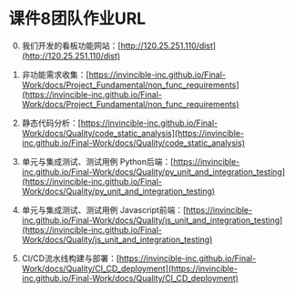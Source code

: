 # 课件8团队作业URL

0. 我们开发的看板功能网站：[http://120.25.251.110/dist](http://120.25.251.110/dist)
   
1. 非功能需求收集：[https://invincible-inc.github.io/Final-Work/docs/Project_Fundamental/non_func_requirements](https://invincible-inc.github.io/Final-Work/docs/Project_Fundamental/non_func_requirements)
   
2. 静态代码分析：[https://invincible-inc.github.io/Final-Work/docs/Quality/code_static_analysis](https://invincible-inc.github.io/Final-Work/docs/Quality/code_static_analysis)
   
3. 单元与集成测试、测试用例 Python后端：[https://invincible-inc.github.io/Final-Work/docs/Quality/py_unit_and_integration_testing](https://invincible-inc.github.io/Final-Work/docs/Quality/py_unit_and_integration_testing)
   
4. 单元与集成测试、测试用例 Javascript前端：[https://invincible-inc.github.io/Final-Work/docs/Quality/js_unit_and_integration_testing](https://invincible-inc.github.io/Final-Work/docs/Quality/js_unit_and_integration_testing)
   
5. CI/CD流水线构建与部署：[https://invincible-inc.github.io/Final-Work/docs/Quality/CI_CD_deployment](https://invincible-inc.github.io/Final-Work/docs/Quality/CI_CD_deployment)